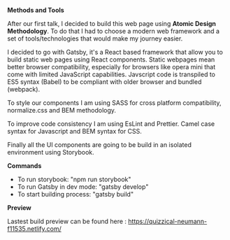 **Methods and Tools**

After our first talk, I decided to build this web page using  **Atomic Design Methodology**.
To do that I had to choose a modern web framework and a set of tools/technologies that would make my journey easier.

I decided to go with Gatsby, it's a React based framework that allow you to build static web pages using React components.
Static webpages mean better browser compatibility, especially for browsers like opera mini that come with limited JavaScript capabilities. Javscript code is transpiled to ES5 syntax (Babel) to be compliant with older browser and bundled (webpack).

To style our components I am using SASS for cross platform compatibility, normalize.css and BEM methodology.

To improve code consistency I am using EsLint and Prettier. Camel case syntax for Javascript and BEM syntax for CSS.

Finally all the UI components are going to be build in an isolated environment using Storybook.

**Commands**

  - To run storybook: "npm run storybook"
  - To run Gatsby in dev mode: "gatsby develop"
  - To start building process: "gatsby build"
  
**Preview**

Lastest build preview can be found here : https://quizzical-neumann-f11535.netlify.com/

